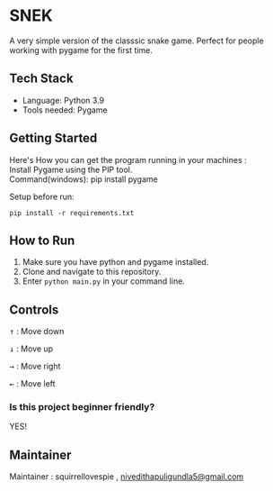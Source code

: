 # SNEK
A very simple version of the classsic snake game. Perfect for people working with pygame for the first time.
## Tech Stack
- Language: Python 3.9
- Tools needed: Pygame
## Getting Started
Here's How you can get the program running in your machines :  
Install Pygame using the PIP tool.  
Command(windows): pip install pygame

Setup before run:
```
pip install -r requirements.txt
```

## How to Run
1. Make sure you have python and pygame installed.
2. Clone and navigate to this repository.
3. Enter `python main.py` in your command line.

## Controls
<kbd>↑</kbd> : Move down

<kbd>↓</kbd> : Move up

<kbd>→</kbd> : Move right

<kbd>←</kbd> : Move left

### Is this project beginner friendly?
YES!
## Maintainer
Maintainer : squirrellovespie , nivedithapuligundla5@gmail.com
